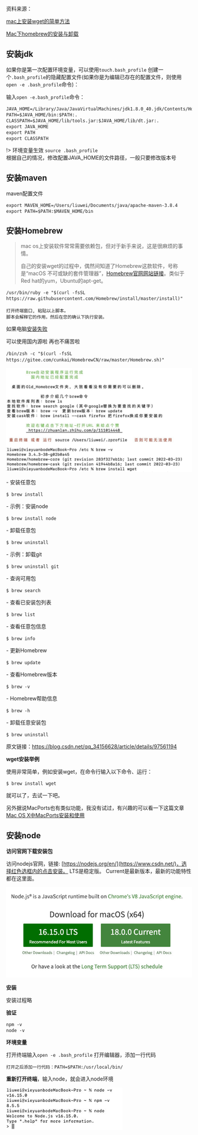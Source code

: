 资料来源：

[mac上安装wget的简单方法](https://blog.csdn.net/hyb745250618/article/details/53257294) <br/>

[Mac下homebrew的安装与卸载](https://blog.csdn.net/qq_34156628/article/details/97561194)

## 安装jdk

如果你是第一次配置环境变量，可以使用`touch.bash_profile` 创建一个`.bash_profile`的隐藏配置文件(如果你是为编辑已存在的配置文件，则使用`open -e .bash_profile`命令)：

输入`open -e.bash_profile`命令：

~~~~shell
JAVA_HOME=/Library/Java/JavaVirtualMachines/jdk1.8.0_40.jdk/Contents/Home
PATH=$JAVA_HOME/bin:$PATH:.
CLASSPATH=$JAVA_HOME/lib/tools.jar:$JAVA_HOME/lib/dt.jar:.
export JAVA_HOME
export PATH
export CLASSPATH
~~~~

!>  环境变量生效 `source .bash_profile`<br/>
根据自己的情况，修改配置JAVA_HOME的文件路径，一般只要修改版本号




## 安装maven

maven配置文件

~~~~Shell
export MAVEN_HOME=/Users/liuwei/Documents/java/apache-maven-3.8.4
export PATH=$PATH:$MAVEN_HOME/bin
~~~~

## 安装Homebrew

>  mac os上安装软件常常需要依赖包，但对于新手来说，这是很麻烦的事情。
>
>  自己的安装wget的过程中，偶然间知道了Homebrew这款软件，号称是“macOS 不可或缺的套件管理器”，[Homebrew官网网站链接](http://brew.sh/index_zh-cn.html)。类似于Red hat的yum，Ubuntu的apt-get。

~~~~shell
/usr/bin/ruby -e "$(curl -fsSL https://raw.githubusercontent.com/Homebrew/install/master/install)"

打开终端窗口, 粘贴以上脚本。
脚本会解释它的作用，然后在您的确认下执行安装。
~~~~

如果电脑[安装失败](https://blog.csdn.net/txl910514/article/details/105880125)

可以使用国内源啦  再也不痛苦啦

`/bin/zsh -c "$(curl -fsSL https://gitee.com/cunkai/HomebrewCN/raw/master/Homebrew.sh)"`

![](large/e6c9d24ely1h0jw2inrrtj20u00gsad3.jpg ":size=60%")

\- 安装任意包

`$ brew install `

\- 示例：安装node

`$ brew install node`

\- 卸载任意包

`$ brew uninstall `

\- 示例：卸载git

`$ brew uninstall git`

\- 查询可用包

`$ brew search `

\- 查看已安装包列表

`$ brew list`

\- 查看任意包信息

`$ brew info `

\- 更新Homebrew

`$ brew update`

\- 查看Homebrew版本

`$ brew -v`

\- Homebrew帮助信息

`$ brew -h`

\- 卸载任意安装包

`$ brew uninstall `

原文链接：https://blog.csdn.net/qq_34156628/article/details/97561194

**wget安装举例**

使用非常简单，例如安装wget，在命令行输入以下命令、运行：

~~~~shell
$ brew install wget
~~~~

就可以了，去试一下吧。

另外据说MacPorts也有类似功能，我没有试过，有兴趣的可以看一下这篇文章[Mac OS X中MacPorts安装和使用](http://www.ccvita.com/434.html)

## 安装node

**访问官网下载安装包**

访问nodejs官网，链接: [https://nodejs.org/en/](https://www.csdn.net/)，选择红色选框内的点击安装。
LTS是稳定版。
Current是最新版本，最新的功能特性都在这里面。

![](large/e6c9d24ely1h1ocaxkzrdj20i108qmxx.jpg)

**安装**

安装过程略

**验证**

~~~~
npm -v 
node -v
~~~~

**环境变量**

打开终端输入`open -e .bash_profile` 打开编辑器，添加一行代码

~~~~shell
打开之后添加一行代码：PATH=$PATH:/usr/local/bin/
~~~~

**重新打开终端**，输入node，就会进入node环境

![](large/e6c9d24ely1h1ocey8auij208r037jrf.jpg)







